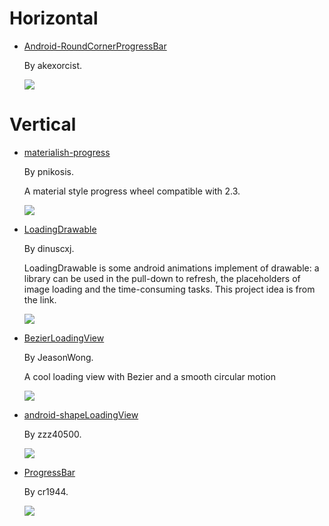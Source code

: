 # Horizontal

- [Android-RoundCornerProgressBar](https://github.com/akexorcist/Android-RoundCornerProgressBar)

  By akexorcist.

  ![](https://raw.githubusercontent.com/akexorcist/Android-RoundCornerProgressBar/master/image/header.jpg)

# Vertical

- [materialish-progress](https://github.com/pnikosis/materialish-progress)

  By pnikosis.
  
  A material style progress wheel compatible with 2.3.
  
  ![](https://github.com/pnikosis/materialish-progress/raw/master/spinningwheel.gif)

- [LoadingDrawable](https://github.com/dinuscxj/LoadingDrawable)

  By dinuscxj.

  LoadingDrawable is some android animations implement of drawable: a library can be used in the pull-down to refresh, the placeholders of image loading and the time-consuming tasks. This project idea is from the link.
  
  ![](https://github.com/Mike-bel/Awesome-Android/blob/master/pictures/LoadingDrawable.gif?raw=true)
  
- [BezierLoadingView](https://github.com/JeasonWong/BezierLoadingView)

  By JeasonWong.
  
  A cool loading view with Bezier and a smooth circular motion
  
  ![](https://camo.githubusercontent.com/13cbed7a494b18b10fdd13be2c636a823e7547f5/687474703a2f2f69342e6275696d672e636f6d2f636464356134613866303233333635302e676966)

- [android-shapeLoadingView](https://github.com/zzz40500/android-shapeLoadingView)

  By zzz40500.

  ![](https://github.com/Mike-bel/Awesome-Android/blob/master/pictures/android-shapeLoadingView.gif?raw=true)

- [ProgressBar](https://github.com/cr1944/ProgressBar)

  By cr1944.

  ![](https://github.com/cr1944/ProgressBar/raw/master/1.gif)
